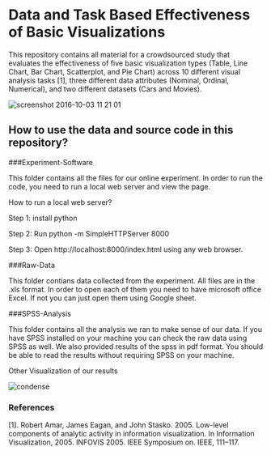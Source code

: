 # Data and Task Based Effectiveness of Basic Visualizations
This repository contains all material for a crowdsourced study that evaluates the effectiveness of five basic visualization types (Table, Line Chart, Bar Chart, Scatterplot, and Pie Chart) across 10 different visual analysis tasks [1], three different data attributes (Nominal, Ordinal, Numerical), and two different datasets (Cars and Movies). 

![screenshot 2016-10-03 11 21 01](https://cloud.githubusercontent.com/assets/22280917/19043418/0e698c86-895e-11e6-8fb9-5628a6ae0e81.png)


## How to use the data and source code in this repository?

###Experiment-Software

This folder contains all the files for our online experiment. In order to run the code, you need to run a local web server and view the page. 

How to run a local web server?

   Step 1: install python

   Step 2: Run python -m SimpleHTTPServer 8000

   Step 3: Open http://localhost:8000/index.html using any web browser.
   
###Raw-Data

This folder contians data collected from the experiment. All files are in the .xls format. In order to open each of them you need to have microsoft office Excel. If not you can just open them using Google sheet.


###SPSS-Analysis

This folder contains all the analysis we ran to make sense of our data. If you have SPSS installed on your machine you can check the raw data using SPSS as well. We also provided results of the spss in pdf format. You should be able to read the results without requiring SPSS on your machine. 




Other Visualization of our results

![condense](https://cloud.githubusercontent.com/assets/22280917/19042473/3670bd3e-895a-11e6-8d71-a65a7605bf13.jpg)



### References
[1]. Robert Amar, James Eagan, and John Stasko. 2005. Low-level components of analytic activity in information visualization. In Information Visualization, 2005. INFOVIS 2005. IEEE Symposium on. IEEE, 111–117.
